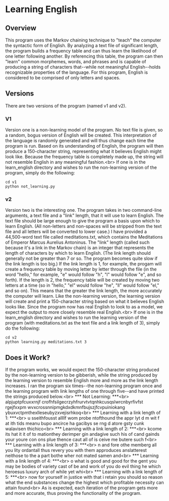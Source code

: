
# Learning English

## Overview
This program uses the Markov chaining technique to "teach" the computer the syntactic form of English.  By analyzing a text file of significant length, the program builds a frequency table and can thus learn the likelihood of one letter following another.  By referencing this table, the program can then "learn" common morphemes, words, and phrases and is capable of producing a string of characters that--while not meaningful English--holds recognizable properties of the language.  For this program, English is considered to be comprised of only letters and spaces.

## Versions
There are two versions of the program (named v1 and v2).
### V1
Version one is a non-learning model of the program.  No text file is given, so a random, bogus version of English will be created.  This interpretation of the language is randomly generated and will thus change each time the program is run.  Based on its understanding of English, the program will then produce a 150-character string, representing what it believes English might look like.  Because the frequency table is completely made up, the string will not resemble English in any meaningful fashion.<br\>
If one is in the learn_english directory and wishes to run the non-learning version of the program, simply do the following:
```
cd v1
python not_learning.py
```

### v2
Version two is the interesting one.  The program takes in two command-line arguments, a text file and a "link" length, that it will use to learn English.  The text file should be large enough to give the program a basis upon which to learn English.  (All non-letters and non-spaces will be stripped from the text file and all letters will be converted to lower case.)  I have provided a 44,500-word text file called meditations.txt, which contains the Meditations of Emperor Marcus Aurelius Antoninus.  The "link" length (called such because it's a link in the Markov chain) is an integer that represents the length of characters by which to learn English.  (The link length should generally not be greater than 7 or so.  The program becomes quite slow if the link length is too big.)  If the link length is 1, for example, the progam will create a frequency table by moving letter by letter through the file (in the word "hello," for example, "e" would follow "h", "l" would follow "e", and so forth).  If the length is 2, the frequency table will be created by moving two letters at a time (so in "hello," "el" would follow "he", "ll" would follow "el," and so on).  This means that the greater the link length, the more accurately the computer will learn.  Like the non-learning version, the learning version will create and print a 150-character string based on what it believes English looks like.  Since the program now has real English to look to as a model, we expect the output to more closely resemble real English.<br\>
If one is in the learn_english directory and wishes to run the learning version of the program (with meditations.txt as the text file and a link length of 3), simply do the following:
```
cd v2
python learning.py meditations.txt 3
```

## Does it Work?
If the program works, we would expect the 150-character string produced by the non-learning version to be gibberish, while the string produced by the learning version to resemble English more and more as the link length increases.  I ran the program six times--the non-learning program once and the learning program with link lengths of one through five--and have printed the strings produced below.<br\>
*** Not Learning: ***<br\>
alpjuptpfcuxxrnjf crofhfsilgecrzyhfrurvtvtqnhkcusqslwrcnbyrfivfst rgejfxxpm wvxcrossnnipmgkdxdkmnfbujszjfcvpuiniokang ybuxvctpmthexlleseubyzxvejisrhkoq<br\>
*** Learning with a link length of 1: ***<br\>
u sseithfousst allllf wom probe ntofthound the appr lyt d m wit f at ith tids meanu bupo ancirce ha gacibys se rng d atore gsty cunk walavisen thichico<br\>
*** Learning with a link length of 2: ***<br\>
kcome its hat it it of to mationthey derimper gin andagive such his of cand gainds your youre con ons plue thence caut all of is  ceive me butere such f<br\>
*** Learning with a link length of 3: ***<br\>
n and fore othe memberg  all you lity ordantall thus revery you with them approduces anslatterest neithose to the a part  bothe wher not mated samen and<br\>
*** Learning with a link length of 4: ***<br\>
o what is good and good for the gent you may be bodies of variety cast of be and work of you do evil thing  he which heroesus luxury arch of while yet whi<br\>
*** Learning with a link length of 5: ***<br\>
now for yourself in justice with that i retain you should so reason what the end substances change the highest which profitable necessity can attain found<br\>
As is expected, each iteration of the program gets more and more accurate, thus proving the functionality of the program.

